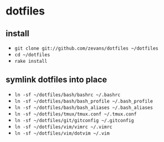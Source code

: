 # dotfiles

## install

- `git clone git://github.com/zevans/dotfiles ~/dotfiles`
- `cd ~/dotfiles`
- `rake install`

## symlink dotfiles into place
- `ln -sf ~/dotfiles/bash/bashrc ~/.bashrc`
- `ln -sf ~/dotfiles/bash/bash_profile ~/.bash_profile`
- `ln -sf ~/dotfiles/bash/bash_aliases ~/.bash_aliases`
- `ln -sf ~/dotfiles/tmux/tmux.conf ~/.tmux.conf`
- `ln -sf ~/dotfiles/git/gitconfig ~/.gitconfig`
- `ln -sf ~/dotfiles/vim/vimrc ~/.vimrc`
- `ln -sf ~/dotfiles/vim/dotvim ~/.vim`

